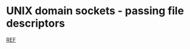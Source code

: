 # UNIX domain sockets - passing file descriptors

[REF](https://man7.org/linux/man-pages/man7/unix.7.html)
